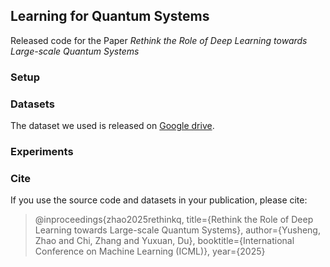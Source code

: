 ## Learning for Quantum Systems

Released code for the Paper *Rethink the Role of Deep Learning towards Large-scale Quantum Systems*

### Setup


### Datasets

The dataset we used is released on [Google drive](https://drive.google.com/drive/folders/1nxtzRjxHECQ3cXZh3pzCI5mN1izIK1th?usp=sharing). 



### Experiments

### Cite

If you use the source code and datasets in your publication, please cite:
> @inproceedings{zhao2025rethinkq,
    title={Rethink the Role of Deep Learning towards Large-scale Quantum Systems},
    author={Yusheng, Zhao and Chi, Zhang and Yuxuan, Du},
    booktitle={International Conference on Machine Learning (ICML)},
    year={2025}

